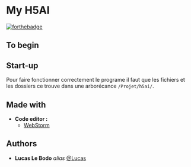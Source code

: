 My H5AI
===
[![forthebadge](https://forthebadge.com/images/badges/built-with-love.svg)](https://forthebadge.com)

## To begin
## Start-up

Pour faire fonctionner correctement le programe il faut que les fichiers et les dossiers ce trouve dans une arborécance `/Projet/h5ai/`.
## Made with

* __Code editor :__
    * [WebStorm](https://www.jetbrains.com/fr-fr/webstorm/)

## Authors

* **Lucas Le Bodo** _alias_ [@Lucas](https://github.com/Lucas-LeBodo)